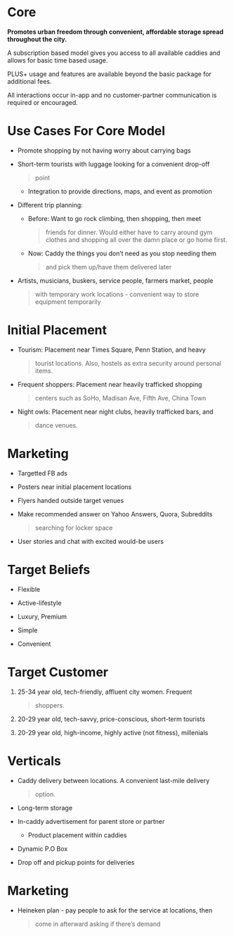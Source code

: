 Core
====

**Promotes urban freedom through convenient, affordable storage spread
throughout the city.**

A subscription based model gives you access to all available caddies and
allows for basic time based usage.

PLUS+ usage and features are available beyond the basic package for
additional fees.

All interactions occur in-app and no customer-partner communication is
required or encouraged.

Use Cases For Core Model
========================

-   Promote shopping by not having worry about carrying bags

-   Short-term tourists with luggage looking for a convenient drop-off
    > point

    -   Integration to provide directions, maps, and event as promotion

-   Different trip planning:

    -   Before: Want to go rock climbing, then shopping, then meet
        > friends for dinner. Would either have to carry around gym
        > clothes and shopping all over the damn place or go home first.

    -   Now: Caddy the things you don’t need as you stop needing them
        > and pick them up/have them delivered later

-   Artists, musicians, buskers, service people, farmers market, people
    > with temporary work locations - convenient way to store equipment
    > temporarily

Initial Placement
=================

-   Tourism: Placement near Times Square, Penn Station, and heavy
    > tourist locations. Also, hostels as extra security around personal
    > items.

-   Frequent shoppers: Placement near heavily trafficked shopping
    > centers such as SoHo, Madisan Ave, Fifth Ave, China Town

-   Night owls: Placement near night clubs, heavily trafficked bars, and
    > dance venues.

Marketing
=========

-   Targetted FB ads

-   Posters near initial placement locations

-   Flyers handed outside target venues

-   Make recommended answer on Yahoo Answers, Quora, Subreddits
    > searching for locker space

-   User stories and chat with excited would-be users

Target Beliefs
==============

-   Flexible

-   Active-lifestyle

-   Luxury, Premium

-   Simple

-   Convenient

Target Customer
===============

1.  25-34 year old, tech-friendly, affluent city women. Frequent
    > shoppers.

2.  20-29 year old, tech-savvy, price-conscious, short-term tourists

3.  20-29 year old, high-income, highly active (not fitness), millenials

 Verticals
==========

-   Caddy delivery between locations. A convenient last-mile delivery
    > option.

-   Long-term storage

-   In-caddy advertisement for parent store or partner

    -   Product placement within caddies

-   Dynamic P.O Box

-   Drop off and pickup points for deliveries

Marketing
=========

-   Heineken plan - pay people to ask for the service at locations, then
    > come in afterward asking if there’s demand
